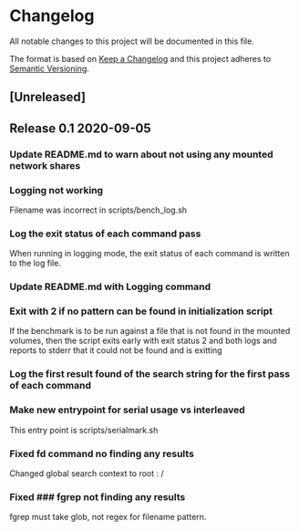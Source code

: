 # Changelog
All notable changes to this project will be documented in this file.

The format is based on [Keep a Changelog](http://keepachangelog.com/en/1.0.0/)
and this project adheres to [Semantic Versioning](http://semver.org/spec/v2.0.0.html).

## [Unreleased]


## Release 0.1 2020-09-05

### Update README.md to warn about not using any mounted network shares


### Logging not working


Filename was incorrect in scripts/bench_log.sh

### Log the exit status of each command pass

When running in logging mode, the exit status of each command is written to the log file.


### Update README.md with Logging command


### Exit with 2 if no pattern can be found in initialization script

If the benchmark is to be run against a file that is not found in the mounted 
volumes, then the script exits early with exit status 2 and both logs and reports
to stderr that it could not be found and is exitting

### Log the first result found of the search string for the first pass of each command


### Make new entrypoint for serial usage vs interleaved

This entry point is scripts/serialmark.sh


### Fixed fd command no finding any results

Changed global search context to root : /

### Fixed ### fgrep not finding any results

fgrep must take glob, not regex for filename pattern.